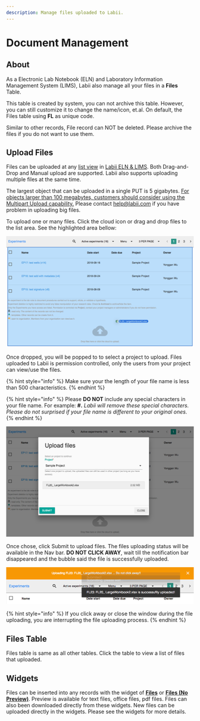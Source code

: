 ```yaml
---
description: Manage files uploaded to Labii.
---
```


# Document Management

## About

As a Electronic Lab Notebook \(ELN\) and Laboratory Information Management System \(LIMS\), Labii also manage all your files in a **Files** Table. 

This table is created by system, you can not archive this table. However, you can still customize it to change the name/icon, et.al. On default, the Files table using **FL** as unique code. 

Similar to other records, File record can NOT be deleted. Please archive the files if you do not want to use them. 

## Upload Files

Files can be uploaded at any [list view](list-view.md) in [Labii ELN & LIMS](https://www.labii.com). Both Drag-and-Drop and Manual upload are supported. Labii also supports uploading multiple files at the same time.

The largest object that can be uploaded in a single PUT is 5 gigabytes. [For objects larger than 100 megabytes, customers should consider using the Multipart Upload capability.](https://aws.amazon.com/s3/faqs/) Please contact help@labii.com if you have problem in uploading big files.

To upload one or many files. Click the cloud icon or drag and drop files to the list area. See the highlighted area bellow:

![The Drag and Drop Area for File Uploading](../.gitbook/assets/files-drag-and-drop.png)

Once dropped, you will be popped to to select a project to upload. Files uploaded to Labii is permission controlled, only the users from your project can view/use the files. 

{% hint style="info" %}
Make sure your the length of your file name is less than 500 characteristics. 
{% endhint %}

{% hint style="info" %}
Please **DO NOT** include any special characters in your file name. For example: **\#.** _Labii will remove these special characters. Please do not surprised if your file name is different to your original ones._
{% endhint %}

![Select an project for file uploading](../.gitbook/assets/files-upload-choose-project.png)

Once chose, click Submit to upload files. The files uploading status will be available in the Nav bar. **DO NOT CLICK AWAY**, wait till the notification bar disappeared and the bubble said the file is successfully uploaded.

![](../.gitbook/assets/files-uploading-status.png)

{% hint style="info" %}
If you click away or close the window during the file uploading, you are interrupting the file uploading process. 
{% endhint %}

## Files Table

Files table is same as all other tables. Click the table to view a list of files that uploaded.

## Widgets

Files can be inserted into any records with the widget of [**Files**](../widgets/file.md) or [**Files \(No Preview\)**](). Preview is available for text files, office files, pdf files. Files can also been downloaded directly from these widgets. New files can be uploaded directly in the widgets. Please see the widgets for more details.

